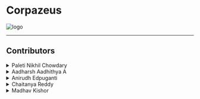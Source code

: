 # Corpazeus
![logo](corpazeuslogo.png)

---
## Contributors


  

<details>
<summary> Paleti Nikhil Chowdary</summary>

  * <a href="https://github.com/Nikhil-Paleti">Github</a>
 


  * <a href="#">Linkedin</a>
 

  * <a href="#2">Twitter</a>
 

  * <a href="https://www.instagram.com/nikhil623129/">Instagram</a>
 


</details>
<details>
<summary>Aadharsh Aadhithya A</summary>

  * <a href="https://github.com/AadharshAadhithya">Github</a>
 


  * <a href="https://www.linkedin.com/in/aadharsh-aadhithya-9a6982149/">Linkedin</a>
 

  * <a href="https://twitter.com/Aadharsh2002">Twitter</a>
 

  * <a href="https://www.instagram.com/aadharsh_aadhithya/">Instagram</a>
 


</details>
<details>
<summary> Anirudh Edpuganti</summary>

  * <a href="https://github.com/ANIRUDH-333">Github</a>
  
  * <a href="https://www.facebook.com/anirudhedpuganti/">Facebook</a> 

  * <a href="https://www.instagram.com/anirudhedpuganti/">Instagram</a>
  
  * <a href="https://www.linkedin.com/in/edpuganti-anirudh-4755b2205/">Linkedin</a>




</details>
<details>
<summary>Chaitanya Reddy</summary>

  * <a href="https://github.com/Chaitanyareddy0702">Github</a>
  
  * <a href="https://www.facebook.com/Rock-Chaitanya-Reddy/">Facebook</a> 

  * <a href="https://www.instagram.com/__chaitanya.reddy__/">Instagram</a>
  
  * <a href="https://www.linkedin.com/in/chaitanya-reddy-0702/">Linkedin</a>


  </details>
<details>
<summary>Madhav Kishor</summary>

  * <a href="https://github.com/madhavkishorrr">Github</a>
 


  * <a href="https://www.linkedin.com/in/madhavkishorrr">Linkedin</a>
 

  * <a href="https://twitter.com/madhavkishorrr">Twitter</a>
 
